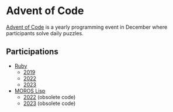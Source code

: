 # Advent of Code

[Advent of Code](https://adventofcode.com/) is a yearly programming event in
December where participants solve daily puzzles.

## Participations

- [Ruby](https://www.ruby-lang.org/)
  - [2019](ruby/2019)
  - [2022](ruby/2022)
  - [2023](ruby/2023)
- [MOROS Lisp](http://moros.cc/lisp.html)
  - [2022](lisp/2022) (obsolete code)
  - [2023](lisp/2023) (obsolete code)
